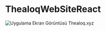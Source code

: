 # ThealoqWebSiteReact

![Uygulama Ekran Görüntüsü](https://cdn.discordapp.com/attachments/980563095841828975/985304572090257448/unknown.png)
Thealoq.xyz

